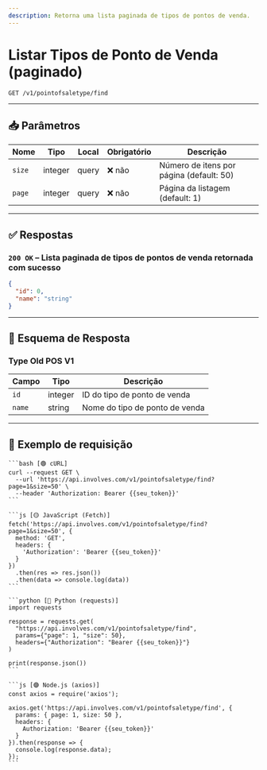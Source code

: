 ```yaml
---
description: Retorna uma lista paginada de tipos de pontos de venda.
---
```


# Listar Tipos de Ponto de Venda (paginado)

`GET /v1/pointofsaletype/find`

***

## 📥 Parâmetros

| Nome   | Tipo    | Local | Obrigatório | Descrição                                |
| ------ | ------- | ----- | ----------- | ---------------------------------------- |
| `size` | integer | query | ❌ não       | Número de itens por página (default: 50) |
| `page` | integer | query | ❌ não       | Página da listagem (default: 1)          |

***

## ✅ Respostas

### `200 OK` – Lista paginada de tipos de pontos de venda retornada com sucesso

```json
{
  "id": 0,
  "name": "string"
}
```

***

## 🧬 Esquema de Resposta

### Type Old POS V1

| Campo  | Tipo    | Descrição                      |
| ------ | ------- | ------------------------------ |
| `id`   | integer | ID do tipo de ponto de venda   |
| `name` | string  | Nome do tipo de ponto de venda |

***

## 📘 Exemplo de requisição

````tabs
```bash [🟢 cURL]
curl --request GET \
  --url 'https://api.involves.com/v1/pointofsaletype/find?page=1&size=50' \
  --header 'Authorization: Bearer {{seu_token}}'
```

```js [🟡 JavaScript (Fetch)]
fetch('https://api.involves.com/v1/pointofsaletype/find?page=1&size=50', {
  method: 'GET',
  headers: {
    'Authorization': 'Bearer {{seu_token}}'
  }
})
  .then(res => res.json())
  .then(data => console.log(data))
```

```python [🔵 Python (requests)]
import requests

response = requests.get(
  "https://api.involves.com/v1/pointofsaletype/find",
  params={"page": 1, "size": 50},
  headers={"Authorization": "Bearer {{seu_token}}"}
)

print(response.json())
```

```js [🟣 Node.js (axios)]
const axios = require('axios');

axios.get('https://api.involves.com/v1/pointofsaletype/find', {
  params: { page: 1, size: 50 },
  headers: {
    Authorization: 'Bearer {{seu_token}}'
  }
}).then(response => {
  console.log(response.data);
});
```
````
